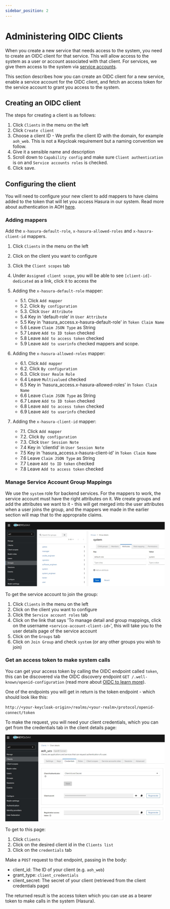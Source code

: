 ```yaml
---
sidebar_position: 2
---
```


# Administering OIDC Clients

When you create a new service that needs access to the system, you need to create an OIDC client for that service. This
will allow access to the system as a user or account associated with that client. For services, we give them access to
the system via [service accounts](https://www.keycloak.org/docs/latest/server_admin/#_service_accounts).

This section describes how you can create an OIDC client for a new service, enable a service account for the OIDC
client, and fetch an access token for the service account to grant you access to the system.

## Creating an OIDC client

The steps for creating a client is as follows:

1. Click `Clients` in the menu on the left
2. Click `Create client`
3. Choose a client ID - We prefix the client ID with the domain, for example `aoh_web`. This is not a Keycloak requirement but a naming
   convention we follow.
4. Give it a sensible name and description
5. Scroll down to `Capability config` and make sure `Client authentication` is on and `Service accounts roles` is
   checked.
6. Click save.

## Configuring the client

You will need to configure your new client to add mappers to have claims added to the token that will let you access
Hasura in our system. Read more about authentication in AOH [here](/docs/modules/iam/introduction#authentication-in-agil-ops-hub).

### Adding mappers

Add the `x-hasura-default-role`, `x-hasura-allowed-roles` and `x-hausra-client-id` mappers.

1. Click `Clients` in the menu on the left
2. Click on the client you want to configure
3. Click the `Client scopes` tab
4. Under `Assigned client scope`, you will be able to see `[client-id]-dedicated` as a link, click it to access the

5. Adding the `x-hasura-default-role` mapper:

    - 5.1. Click `Add mapper`
    - 5.2. Click `By configuration`
    - 5.3. Click `User Attribute`
    - 5.4 Key in 'default-role' in `User Attribute`
    - 5.5 Key in 'hasura_access.x-hasura-default-role' in `Token Claim Name`
    - 5.6 Leave `Claim JSON Type` as String
    - 5.7 Leave `Add to ID token` checked
    - 5.8 Leave `Add to access token` checked
    - 5.9 Leave `Add to userinfo` checked
      mappers and scope.

6. Adding the `x-hasura-allowed-roles` mapper:

    - 6.1. Click `Add mapper`
    - 6.2. Click `By configuration`
    - 6.3. Click `User Realm Role`
    - 6.4 Leave `Multivalued` checked
    - 6.5 Key in 'hasura_access.x-hasura-allowed-roles' in `Token Claim Name`
    - 6.6 Leave `Claim JSON Type` as String
    - 6.7 Leave `Add to ID token` checked
    - 6.8 Leave `Add to access token` checked
    - 6.9 Leave `Add to userinfo` checked

7. Adding the `x-hasura-client-id` mapper:

    - 7.1. Click `Add mapper`
    - 7.2. Click `By configuration`
    - 7.3. Click `User Session Note`
    - 7.4 Key in 'clientId' in `User Session Note`
    - 7.5 Key in 'hasura_access.x-hasura-client-id' in `Token Claim Name`
    - 7.6 Leave `Claim JSON Type` as String
    - 7.7 Leave `Add to ID token` checked
    - 7.8 Leave `Add to access token` checked

### Manage Service Account Group Mappings

We use the `system` role for backend services. For the mappers to work, the service account must have the right
attributes on it. We create groups and add the attributes we want to it - this will get merged into the user attributes
when a user joins the group, and the mappers we made in the earlier section will map that to the appropraite claims.

![image](/img/keycloak/keycloak_group_attributes.jpg)

To get the service account to join the group:

1. Click `Clients` in the menu on the left
2. Click on the client you want to configure
3. Click the `Service account roles` tab
4. Click on the link that says 'To manage detail and group mappings, click on the username
   `<service-account-client-id>`', this will take you to the user details page of the service account
5. Click on the `Groups` tab
6. Click on `Join Group` and check `system` (or any other groups you wish to join)

### Get an access token to make system calls

You can get your access token by calling the OIDC endpoint called `token`, this can be discovered via the OIDC
discovery endpoint `GET /.well-known/openid-configuration` (read more about
[OIDC to learn more](https://openid.net/specs/openid-connect-discovery-1_0.html#ProviderConfigurationRequest)).

One of the endpoints you will get in return is the token endpoint - which should look like this:

`http://<your-keycloak-origin>/realms/<your-realm>/protocol/openid-connect/token`

To make the request, you will need your client credentials, which you can get from the credentials tab in the client
details page:

![image](/img/keycloak/keycloak_client_details_credentials.jpg)

To get to this page:

1. Click `Clients`
2. Click on the desired client id in the `Clients list`
3. Click on the `credentials` tab

Make a `POST` request to that endpoint, passing in the body:

-   client_id: The ID of your client (e.g. `aoh_web`)
-   grant_type: `client_credentials`
-   client_secret: The secret of your client (retrieved from the client credentials page)

The returned result is the access token which you can use as a bearer token to make calls in the system (Hasura).
